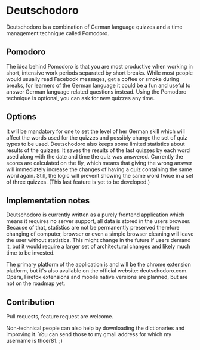 # Deutschodoro #

Deutschodoro is a combination of German language quizzes and a time management technique called Pomodoro.

## Pomodoro ##

The idea behind Pomodoro is that you are most productive when working in short, intensive work periods separated by short breaks. While most people would usually read Facebook messages, get a coffee or smoke during breaks, for learners of the German language it could be a fun and useful to answer German language related questions instead. Using the Pomodoro technique is optional, you can ask for new quizzes any time.

## Options ##

 It will be mandatory for one to set the level of her German skill which will affect the words used for the quizzes and possibly change the set of quiz types to be used. Deutschodoro also keeps some limited statistics about results of the quizzes. It saves the results of the last quizzes by each word used along with the date and time the quiz was answered. Currently the scores are calculated on the fly, which means that giving the wrong answer will immediately increase the changes of having a quiz containing the same word again. Still, the logic will prevent showing the same word twice in a set of three quizzes. (This last feature is yet to be developed.)

## Implementation notes ##

Deutschodoro is currently written as a purely frontend application which means it requires no server support, all data is stored in the users browser. Because of that, statistics are not be permanently preserved therefore changing of computer, browser or even a simple browser cleaning will leave the user without statistics. This might change in the future if users demand it, but it would require a larger set of architectural changes and likely much time to be invested.

The primary platform of the application is and will be the chrome extension platform, but it's also available on the official website: deutschodoro.com. Opera, Firefox extensions and mobile native versions are planned, but are not on the roadmap yet.

## Contribution ##

Pull requests, feature request are welcome.

Non-technical people can also help by downloading the dictionaries and improving it. You can send those to my gmail address for which my username is thoer81. ;)